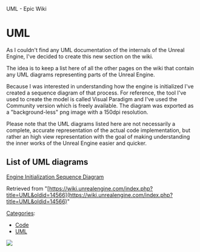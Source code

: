 UML - Epic Wiki                    

UML
===

  
As I couldn't find any UML documentation of the internals of the Unreal Engine, I've decided to create this new section on the wiki.

The idea is to keep a list here of all the other pages on the wiki that contain any UML diagrams representing parts of the Unreal Engine.

Because I was interested in understanding how the engine is initialized I've created a sequence diagram of that process. For reference, the tool I've used to create the model is called Visual Paradigm and I've used the Community version which is freely available. The diagram was exported as a "background-less" png image with a 150dpi resolution.

Please note that the UML diagrams listed here are not necessarily a complete, accurate representation of the actual code implementation, but rather an high view representation with the goal of making understanding the inner works of the Unreal Engine easier and quicker.

List of UML diagrams
--------------------

[Engine Initialization Sequence Diagram](/UML_Engine_Initialization_Sequence "UML Engine Initialization Sequence")

Retrieved from "[https://wiki.unrealengine.com/index.php?title=UML&oldid=14566](https://wiki.unrealengine.com/index.php?title=UML&oldid=14566)"

[Categories](/Special:Categories "Special:Categories"):

*   [Code](/Category:Code "Category:Code")
*   [UML](/index.php?title=Category:UML&action=edit&redlink=1 "Category:UML (page does not exist)")

  ![](https://tracking.unrealengine.com/track.png)